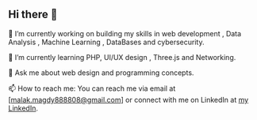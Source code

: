 ## Hi there 👋
🔭 I’m currently working on building my skills in web development , Data Analysis , Machine Learning , DataBases and cybersecurity.

🌱 I’m currently learning PHP, UI/UX design , Three.js and Networking.

💬 Ask me about web design and programming concepts.

📫 How to reach me: You can reach me via email at [malak.magdy888808@gmail.com] or connect with me on LinkedIn at [my LinkedIn](https://www.linkedin.com/in/malak-magdy-771441311/).
<!--
**pretty-bunny/pretty-bunny** is a ✨ _special_ ✨ repository because its `README.md` (this file) appears on your GitHub profile.

Here are some ideas to get you started:

- 
-->
